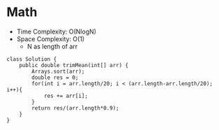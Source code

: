 # Math
* Time Complexity: O(NlogN)
* Space Complexity: O(1)
	* N as length of arr
```
class Solution {
    public double trimMean(int[] arr) {
        Arrays.sort(arr);
        double res = 0;
        for(int i = arr.length/20; i < (arr.length-arr.length/20); i++){
            res += arr[i];
        }
        return res/(arr.length*0.9);
    }
}
```